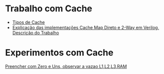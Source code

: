 # Trabalho com Cache
 * [Tipos de Cache](https://www.youtube.com/playlist?list=PLcvOyD_LMr6lLmuZQu96YWJ6GLrdroYxh)
 * [Explicação das implementações Cache Map Direto e 2-Way em Verilog, Descrição do Trabalho](https://www.youtube.com/playlist?list=PLcvOyD_LMr6lwLnUP3Cd4a4sx5PJr54vs)

# Experimentos com Cache

[Preencher com Zero e Uns, observar a vazao L1,L2,L3,RAM](https://travisdowns.github.io/blog/2020/05/13/intel-zero-opt.html)
